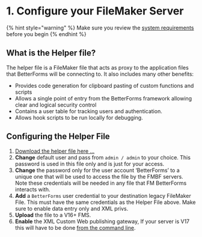 # 1. Configure your FileMaker Server

{% hint style="warning" %}
Make sure you review the [system requirements](./#requirements) before you begin
{% endhint %}

## What is the Helper file?

The helper file is a FileMaker file that acts as proxy to the application files that BetterForms will be connecting to. It also includes many other benefits:

* Provides code generation for clipboard pasting of custom functions and scripts
* Allows a single point of entry from the BetterForms framework allowing clear and logical security control
* Contains a user table for tracking users and authentication.
* Allows hook scripts to be run locally for debugging.

## Configuring the Helper File

1. [Download the helper file here ...](https://www.dropbox.com/sh/o8c1k649qpret5r/AAAYa7hKiOZEgBlSL4vCs6kma?dl=0)
2. **Change** default user and pass from `admin / admin` to your choice. This password is used in this file only and is just for your access.
3. **Change** the password only for the user account ‘BetterForms’ to a unique one that will be used to access the file by the FMBF servers. Note these credentials will be needed in any file that FM BetterForms interacts with.
4. **Add** a `BetterForms` user credential to your destination legacy FileMaker File. This must have the same credentials as the Helper File above. Make sure to enable data entry only and XML privs.
5. **Upload** the file to a V16+ FMS.
6. **Enable** the XML Custom Web publishing gateway, If your server is V17 this will have to be done [from the command line](http://docs.360works.com/index.php/Enable_XML_FileMaker_17%20).

